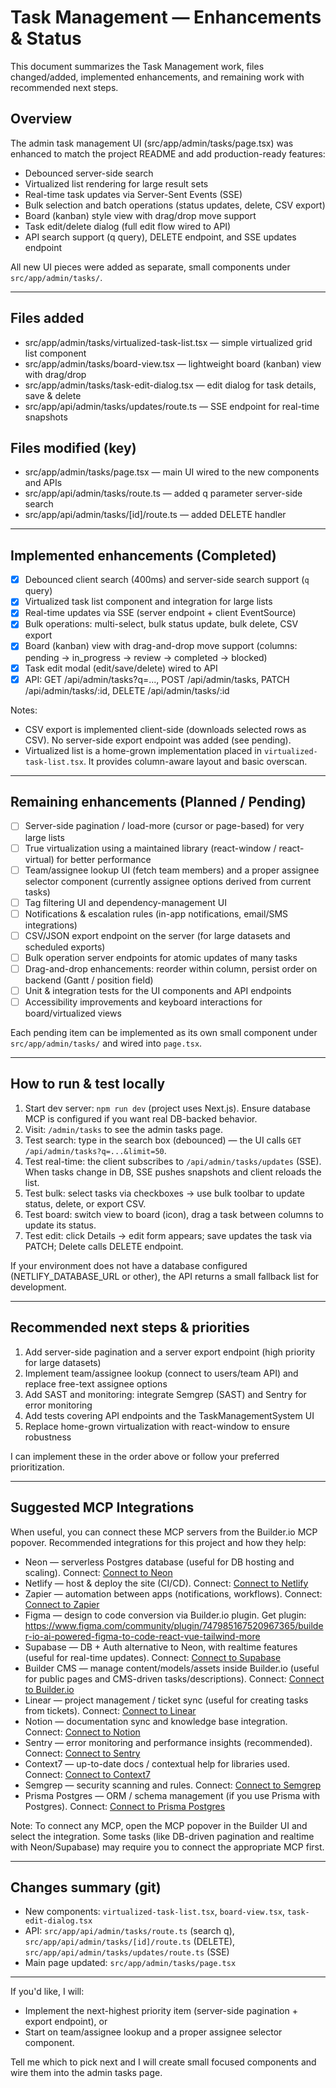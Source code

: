 # Task Management — Enhancements & Status

This document summarizes the Task Management work, files changed/added, implemented enhancements, and remaining work with recommended next steps.

## Overview
The admin task management UI (src/app/admin/tasks/page.tsx) was enhanced to match the project README and add production-ready features:
- Debounced server-side search
- Virtualized list rendering for large result sets
- Real-time task updates via Server-Sent Events (SSE)
- Bulk selection and batch operations (status updates, delete, CSV export)
- Board (kanban) style view with drag/drop move support
- Task edit/delete dialog (full edit flow wired to API)
- API search support (q query), DELETE endpoint, and SSE updates endpoint

All new UI pieces were added as separate, small components under `src/app/admin/tasks/`.

---

## Files added
- src/app/admin/tasks/virtualized-task-list.tsx — simple virtualized grid list component
- src/app/admin/tasks/board-view.tsx — lightweight board (kanban) view with drag/drop
- src/app/admin/tasks/task-edit-dialog.tsx — edit dialog for task details, save & delete
- src/app/api/admin/tasks/updates/route.ts — SSE endpoint for real-time snapshots

## Files modified (key)
- src/app/admin/tasks/page.tsx — main UI wired to the new components and APIs
- src/app/api/admin/tasks/route.ts — added q parameter server-side search
- src/app/api/admin/tasks/[id]/route.ts — added DELETE handler

---

## Implemented enhancements (Completed)
- [x] Debounced client search (400ms) and server-side search support (`q` query)
- [x] Virtualized task list component and integration for large lists
- [x] Real-time updates via SSE (server endpoint + client EventSource)
- [x] Bulk operations: multi-select, bulk status update, bulk delete, CSV export
- [x] Board (kanban) view with drag-and-drop move support (columns: pending → in_progress → review → completed → blocked)
- [x] Task edit modal (edit/save/delete) wired to API
- [x] API: GET /api/admin/tasks?q=..., POST /api/admin/tasks, PATCH /api/admin/tasks/:id, DELETE /api/admin/tasks/:id

Notes:
- CSV export is implemented client-side (downloads selected rows as CSV). No server-side export endpoint was added (see pending).
- Virtualized list is a home-grown implementation placed in `virtualized-task-list.tsx`. It provides column-aware layout and basic overscan.

---

## Remaining enhancements (Planned / Pending)
- [ ] Server-side pagination / load-more (cursor or page-based) for very large lists
- [ ] True virtualization using a maintained library (react-window / react-virtual) for better performance
- [ ] Team/assignee lookup UI (fetch team members) and a proper assignee selector component (currently assignee options derived from current tasks)
- [ ] Tag filtering UI and dependency-management UI
- [ ] Notifications & escalation rules (in-app notifications, email/SMS integrations)
- [ ] CSV/JSON export endpoint on the server (for large datasets and scheduled exports)
- [ ] Bulk operation server endpoints for atomic updates of many tasks
- [ ] Drag-and-drop enhancements: reorder within column, persist order on backend (Gantt / position field)
- [ ] Unit & integration tests for the UI components and API endpoints
- [ ] Accessibility improvements and keyboard interactions for board/virtualized views

Each pending item can be implemented as its own small component under `src/app/admin/tasks/` and wired into `page.tsx`.

---

## How to run & test locally
1. Start dev server: `npm run dev` (project uses Next.js). Ensure database MCP is configured if you want real DB-backed behavior.
2. Visit: `/admin/tasks` to see the admin tasks page.
3. Test search: type in the search box (debounced) — the UI calls `GET /api/admin/tasks?q=...&limit=50`.
4. Test real-time: the client subscribes to `/api/admin/tasks/updates` (SSE). When tasks change in DB, SSE pushes snapshots and client reloads the list.
5. Test bulk: select tasks via checkboxes → use bulk toolbar to update status, delete, or export CSV.
6. Test board: switch view to board (icon), drag a task between columns to update its status.
7. Test edit: click Details → edit form appears; save updates the task via PATCH; Delete calls DELETE endpoint.

If your environment does not have a database configured (NETLIFY_DATABASE_URL or other), the API returns a small fallback list for development.

---

## Recommended next steps & priorities
1. Add server-side pagination and a server export endpoint (high priority for large datasets)
2. Implement team/assignee lookup (connect to users/team API) and replace free-text assignee options
3. Add SAST and monitoring: integrate Semgrep (SAST) and Sentry for error monitoring
4. Add tests covering API endpoints and the TaskManagementSystem UI
5. Replace home-grown virtualization with react-window to ensure robustness

I can implement these in the order above or follow your preferred prioritization.

---

## Suggested MCP Integrations
When useful, you can connect these MCP servers from the Builder.io MCP popover. Recommended integrations for this project and how they help:

- Neon — serverless Postgres database (useful for DB hosting and scaling). Connect: [Connect to Neon](#open-mcp-popover)
- Netlify — host & deploy the site (CI/CD). Connect: [Connect to Netlify](#open-mcp-popover)
- Zapier — automation between apps (notifications, workflows). Connect: [Connect to Zapier](#open-mcp-popover)
- Figma — design to code conversion via Builder.io plugin. Get plugin: https://www.figma.com/community/plugin/747985167520967365/builder-io-ai-powered-figma-to-code-react-vue-tailwind-more
- Supabase — DB + Auth alternative to Neon, with realtime features (useful for real-time updates). Connect: [Connect to Supabase](#open-mcp-popover)
- Builder CMS — manage content/models/assets inside Builder.io (useful for public pages and CMS-driven tasks/descriptions). Connect: [Connect to Builder.io](#open-mcp-popover)
- Linear — project management / ticket sync (useful for creating tasks from tickets). Connect: [Connect to Linear](#open-mcp-popover)
- Notion — documentation sync and knowledge base integration. Connect: [Connect to Notion](#open-mcp-popover)
- Sentry — error monitoring and performance insights (recommended). Connect: [Connect to Sentry](#open-mcp-popover)
- Context7 — up-to-date docs / contextual help for libraries used. Connect: [Connect to Context7](#open-mcp-popover)
- Semgrep — security scanning and rules. Connect: [Connect to Semgrep](#open-mcp-popover)
- Prisma Postgres — ORM / schema management (if you use Prisma with Postgres). Connect: [Connect to Prisma Postgres](#open-mcp-popover)

Note: To connect any MCP, open the MCP popover in the Builder UI and select the integration. Some tasks (like DB-driven pagination and realtime with Neon/Supabase) may require you to connect the appropriate MCP first.

---

## Changes summary (git)
- New components: `virtualized-task-list.tsx`, `board-view.tsx`, `task-edit-dialog.tsx`
- API: `src/app/api/admin/tasks/route.ts` (search q), `src/app/api/admin/tasks/[id]/route.ts` (DELETE), `src/app/api/admin/tasks/updates/route.ts` (SSE)
- Main page updated: `src/app/admin/tasks/page.tsx`

---

If you'd like, I will:
- Implement the next-highest priority item (server-side pagination + export endpoint), or
- Start on team/assignee lookup and a proper assignee selector component.

Tell me which to pick next and I will create small focused components and wire them into the admin tasks page.
